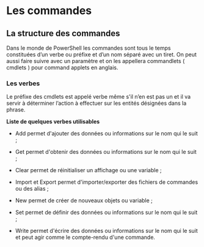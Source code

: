 # Les commandes

## La structure des commandes 

Dans le monde de PowerShell les commandes sont tous le temps constituées d’un verbe ou préfixe et d’un nom séparé avec un tiret. On peut aussi faire suivre avec un paramètre et on les appellera  commandlets ( cmdlets ) pour command applets en anglais. 

### Les verbes 	 

 

Le préfixe des cmdlets est appelé verbe même s'il n’en est pas un et il va servir à déterminer l’action à effectuer sur les entités désignées dans la phrase. 

 __Liste de quelques verbes utilisables__ 

- Add permet d'ajouter des données ou informations sur le nom qui le suit ; 

- Get permet d'obtenir des données ou informations sur le nom qui le suit ; 

- Clear permet de réinitialiser un affichage ou une variable ; 

- Import et Export permet d'importer/exporter des fichiers de commandes ou des alias ; 

- New permet de créer de nouveaux objets ou variable ; 

- Set permet de définir des données ou informations sur le nom qui le suit ; 

- Write permet d'écrire des données ou informations sur le nom qui le suit et peut agir comme le compte-rendu d'une commande. 
